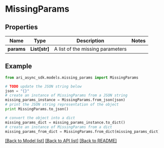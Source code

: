 # MissingParams


## Properties
Name | Type | Description | Notes
------------ | ------------- | ------------- | -------------
**params** | **List[str]** | A list of the missing parameters | 

## Example

```python
from ari_async_sdk.models.missing_params import MissingParams

# TODO update the JSON string below
json = "{}"
# create an instance of MissingParams from a JSON string
missing_params_instance = MissingParams.from_json(json)
# print the JSON string representation of the object
print MissingParams.to_json()

# convert the object into a dict
missing_params_dict = missing_params_instance.to_dict()
# create an instance of MissingParams from a dict
missing_params_from_dict = MissingParams.from_dict(missing_params_dict)
```
[[Back to Model list]](../README.md#documentation-for-models) [[Back to API list]](../README.md#documentation-for-api-endpoints) [[Back to README]](../README.md)


